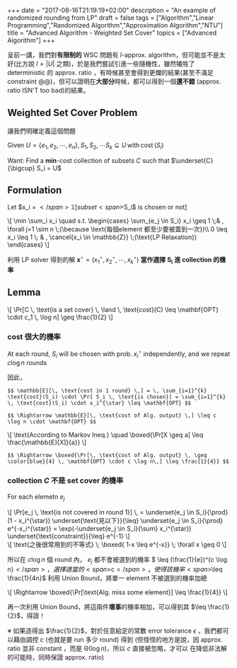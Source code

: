 +++
date =  "2017-08-16T21:19:19+02:00"
description = "An example of randomized rounding from LP"
draft = false
tags = ["Algorithm","Linear Programming","Randomized Algorithm","Approximation Algorithm","NTU"]
title =  "Advanced Algorithm - Weighted Set Cover"
topics = ["Advanced Algorithm"]
+++

呈前一講，我們對**有限制的** WSC 問題有 <span>$l$</span>-approx. algorithm，但可能並不是太好(比方說 <span>$l=|U|$</span> 之類)，於是我們嘗試引進一些隨機性，雖然犧牲了 deterministic 的 approx. ratio ，有時候甚至會得到更爛的結果(甚至不滿足 constraint @@)，但可以證明在**大部分**時候，都可以得到一個**還不錯** (approx. ratio ISN'T too bad)的結果。

## Weighted Set Cover Problem

讓我們明確定義這個問題

Given <span>$U = \lbrace e_1,e_2,\cdots,e_n \rbrace, \, S_1,S_2,\cdots S_k \subseteq U \, \text{with} \, \text{cost}\,(S_i)$</span>

Want: Find a **min**-cost collection of subsets <span>$C$</span> such that <span>$\underset{C}{\bigcup} S_i = U$</span>

## Formulation

Let <span>$x_i = $</span>𝟙[subset <span>$S_i$</span> is chosen or not]

<div>
\[
\min \sum_i x_i \quad s.t. \begin{cases}
 \sum_{e_j \in S_i} x_i \geq 1 \;& , \forall j=1 \sim n \;(\because \text{每個element 都至少要被蓋到一次})\\
0  \leq x_i \leq 1 \; & , \cancel{x_i \in \mathbb{Z}} \;(\text{LP Relaxation})
\end{cases}
\]
</div>

利用 LP solver 得到的解 <span>$\mathbf{x}^{\star} = (x_1^{\star},x_2^{\star},\cdots,x_k^{\star})$</span> **當作選擇** <span>$\mathbf{S_i}$</span> **進 collection 的機率**

## Lemma

<div>
\[
\Pr[C \, \text{is a set cover} \, \land \, \text{cost}(C) \leq \mathbf{OPT} \cdot c_1 \, \log n] \geq \frac{1}{2}
\]
</div>

### cost 很大的機率

At each round, <span>$S_i$</span> will be chosen with prob. <span>$x_i^{\star}$</span> independently, and we repeat <span>$c \log n$</span> rounds

因此，

``$$
\mathbb{E}[\, \text{cost in 1 round} \,] = \, \sum_{i=1}^{k} \text{cost}(S_i) \cdot \Pr[ S_i \, \text{is chosen}] = \sum_{i=1}^{k} \, \text{cost}(S_i) \cdot x_i^{\star} \leq \mathbf{OPT}
$$``

``$$
\Rightarrow \mathbb{E}[\, \text{cost of Alg. output} \,] \leq c \log n \cdot \mathbf{OPT}
$$``

<div>
\[
\text{According to Markov Ineq.} \quad \boxed{\Pr[X \geq a] \leq \frac{\mathbb{E}[X]}{a}}
\]
</div>

``$$
\Rightarrow \boxed{\Pr[\, \text{cost of Alg. output} \, \geq \color{blue}{4} \, \mathbf{OPT} \cdot c \log n\,] \leq \frac{1}{4}}
$$``

### collection <span>$C$</span> 不是 set cover 的機率

For each elemetn <span>$e_j$</span>

<div>
\[
\Pr[e_j \, \text{is not covered in round 1}] \, = \underset{e_j \in S_i}{\prod}
(1 - x_i^{\star}) \underset{\text{見以下}}{\leq} \underset{e_j \in S_i}{\prod} e^{-x_i^{\star}} =
\exp(-\underset{e_j \in S_i}{\sum} x_i^{\star}) \underset{\text{constraint}}{\leq} e^{-1}
\]
</div>

<div>
\[
\text{之後很常用到的不等式} \; \boxed{ 1-x \leq e^{-x}} \; \forall x \geq 0
\]
</div>

所以在 <span>$c \log n$</span> 個 round 內， <span>$e_j$</span> 都不會被選到的機率 <span>$ \leq (\frac{1}{e})^{c \log n}$</span>，選擇適當的 <span>$c$</span> ，使得該機率 <span>$\leq \frac{1}{4n}$</span>
利用 Union Bound，將單一 element 不被選到的機率加總

<div>
\[
\Rightarrow \boxed{\Pr[\text{Alg. miss some element}] \leq \frac{1}{4}}
\]
</div>

再一次利用 Union Bound，將這兩件**壞事**的機率相加，可以得到其 <span>$\leq
\frac{1}{2}$</span>，得證！

※ 如果造得出 <span>$\frac{1}{2}$</span>，對於任意給定的常數 error tolerance
<span>$\epsilon$</span> ，我們都可以藉由調控 <span>$c$</span> (也就是要 run 多少
 round) 得到 (但怪怪的地方是說，因 approx. ratio 並非 constant ，而是
 <span>$\mathcal{\Theta}(\log n)$</span>，所以 <span>$c$</span> 直接被忽略，才可以
 在降低非法解的可能時，同時保證 approx. ratio)





